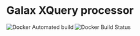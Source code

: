 # Galax XQuery processor
![Docker Automated build](https://img.shields.io/docker/automated/tenpercent/galax.svg)
![Docker Build Status](https://img.shields.io/docker/build/tenpercent/galax.svg)
